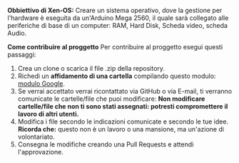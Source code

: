 **Obbiettivo di Xen-OS:** 
Creare un sistema operativo, dove la gestione per l'hardware è eseguita da un'Arduino Mega 2560, il quale sarà collegato alle periferiche di base di un computer:
RAM, Hard Disk, Scheda video, scheda Audio.

**Come contribuire al proggetto**
Per contribuire al proggetto esegui questi passaggi:
1. Crea un clone o scarica il file .zip della repository.
2. Richedi un **affidamento di una cartella** compilando questo modulo: [modulo Google](https://forms.gle/oWuNr1ikshUpAFiM6).
3. Se verrai accettato verrai ricontattato via GitHub o via E-mail, ti verranno comunicate le cartelle/file che puoi modificare: **Non modificare cartelle/file che non ti sono stati assegnati: potresti compromettere il lavoro di altri utenti.**
4. Modifica i file secondo le indicazioni comunicate e secondo le tue idee. **Ricorda che:** questo non è un lavoro o una mansione, ma un'azione di volontariato.
5. Consegna le modifiche creando una Pull Requests e attendi l'approvazione.
